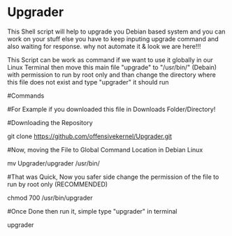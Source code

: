 # Upgrader
This Shell script will help to upgrade you Debian based system and you can work on your stuff else you have to keep inputing upgrade command and also waiting for response. why not automate it &amp; look we are here!!!

This Script can be work as command if we want to use it globally in our Linux Terminal then move this main file "upgrade" to "/usr/bin/" (Debain) with permission to run by root only and than change the directory where this file
does not exist and type "upgrader" it should run 

#Commands

#For Example if you downloaded this file in Downloads Folder/Directory!

#Downloading the Repository

git clone https://github.com/offensivekernel/Upgrader.git

#Now, moving the File to Global Command Location in Debian Linux

mv Upgrader/upgrader /usr/bin/

#That was Quick, Now you safer side change the permission of the file to run by root only (RECOMMENDED)

chmod 700 /usr/bin/upgrader

#Once Done then run it, simple type "upgrader" in terminal

upgrader

